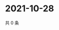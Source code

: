 # 2021-10-28

共 0 条

<!-- BEGIN WEIBO -->
<!-- 最后更新时间 Thu Oct 28 2021 03:11:20 GMT+0800 (China Standard Time) -->

<!-- END WEIBO -->

